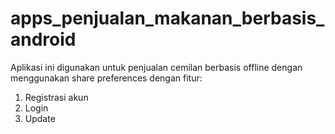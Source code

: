 # apps_penjualan_makanan_berbasis_android
Aplikasi ini digunakan untuk penjualan cemilan berbasis offline dengan menggunakan share preferences
dengan fitur:
1. Registrasi akun
2. Login
3. Update
